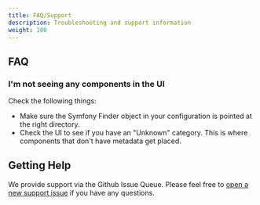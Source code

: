 ```yaml
---
title: FAQ/Support
description: Troubleshooting and support information
weight: 100
---
```


## FAQ

### I'm not seeing any components in the UI
Check the following things:
* Make sure the Symfony Finder object in your configuration is pointed at the right directory.
* Check the UI to see if you have an "Unknown" category.  This is where components that don't have metadata get placed.

## Getting Help

We provide support via the Github Issue Queue.  Please feel free to [open a new support issue](https://github.com/LastCallMedia/Mannequin/issues/new?labels=Support) if you have any questions.
